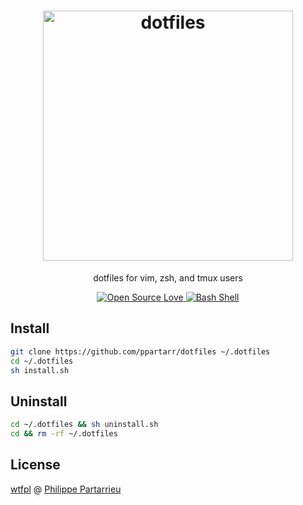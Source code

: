 <h1 align="center">
  <a target="_blank" href="https://dotfiles.github.io">
    <img src="https://dotfiles.github.io/images/dotfiles-logo.png" alt="dotfiles" width="400px">
  </a>
</h1>

<p align="center">
  dotfiles for vim, zsh, and tmux users
</p>

<div align="center">
  <a href="https://github.com/ellerbrock/open-source-badge/">
    <img alt="Open Source Love" src="https://badges.frapsoft.com/os/v1/open-source.svg?v=103" />
  </a>
  <a href="https://github.com/ellerbrock/open-source-badge/">
    <img alt="Bash Shell" src="https://badges.frapsoft.com/bash/v1/bash.png?v=103" />
  </a>
</div>

## Install
```bash
git clone https://github.com/ppartarr/dotfiles ~/.dotfiles
cd ~/.dotfiles
sh install.sh
```

## Uninstall
```bash
cd ~/.dotfiles && sh uninstall.sh
cd && rm -rf ~/.dotfiles
```

## License
[wtfpl](https://github.com/ppartarr/dotfiles/blob/master/LICENSE) @ [Philippe Partarrieu](https://partarrieu.me)
